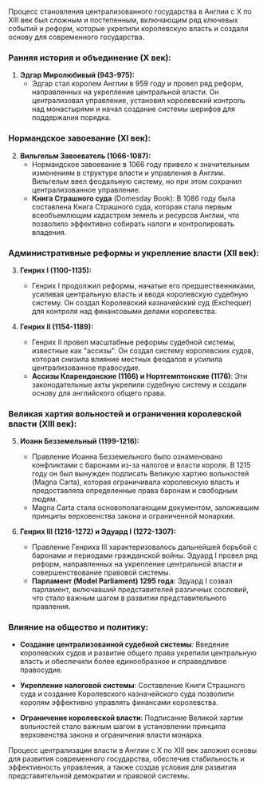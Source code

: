 Процесс становления централизованного государства в Англии с X по XIII век был сложным и постепенным, включающим ряд ключевых событий и реформ, которые укрепили королевскую власть и создали основу для современного государства.

### Ранняя история и объединение (X век):

1. **Эдгар Миролюбивый (943-975):**
   - Эдгар стал королем Англии в 959 году и провел ряд реформ, направленных на укрепление центральной власти. Он централизовал управление, установил королевский контроль над монастырями и начал создание системы шерифов для поддержания порядка.

### Нормандское завоевание (XI век):

2. **Вильгельм Завоеватель (1066-1087):**
   - Нормандское завоевание в 1066 году привело к значительным изменениям в структуре власти и управления в Англии. Вильгельм ввел феодальную систему, но при этом сохранил централизованное управление.
   - **Книга Страшного суда** (Domesday Book): В 1086 году была составлена Книга Страшного суда, которая стала первым всеобъемлющим кадастром земель и ресурсов Англии, что позволило эффективно собирать налоги и контролировать владения.

### Административные реформы и укрепление власти (XII век):

3. **Генрих I (1100-1135):**
   - Генрих I продолжил реформы, начатые его предшественниками, усиливая центральную власть и вводя королевскую судебную систему. Он создал Королевский казначейский суд (Exchequer) для контроля над финансовыми делами королевства.

4. **Генрих II (1154-1189):**
   - Генрих II провел масштабные реформы судебной системы, известные как "ассизы". Он создал систему королевских судов, которая снизила влияние местных феодалов и усилила централизованное правосудие.
   - **Ассизы Кларендонские (1166) и Нортгемптонские (1176)**: Эти законодательные акты укрепили судебную систему и создали основу для английского общего права.

### Великая хартия вольностей и ограничения королевской власти (XIII век):

5. **Иоанн Безземельный (1199-1216):**
   - Правление Иоанна Безземельного было ознаменовано конфликтами с баронами из-за налогов и власти короля. В 1215 году он был вынужден подписать Великую хартию вольностей (Magna Carta), которая ограничивала королевскую власть и предоставляла определенные права баронам и свободным людям.
   - Magna Carta стала основополагающим документом, заложившим принципы верховенства закона и ограниченной монархии.

6. **Генрих III (1216-1272) и Эдуард I (1272-1307):**
   - Правление Генриха III характеризовалось дальнейшей борьбой с баронами и периодами гражданской войны. Эдуард I провел ряд реформ, направленных на укрепление центральной власти и совершенствование правовой системы.
   - **Парламент (Model Parliament) 1295 года**: Эдуард I созвал парламент, включавший представителей различных сословий, что стало важным шагом в развитии представительного правления.

### Влияние на общество и политику:

- **Создание централизованной судебной системы**: Введение королевских судов и развитие общего права укрепили центральную власть и обеспечили более единообразное и справедливое правосудие.
  
- **Укрепление налоговой системы**: Составление Книги Страшного суда и создание Королевского казначейского суда позволили королям эффективно управлять финансами королевства.

- **Ограничение королевской власти**: Подписание Великой хартии вольностей стало важным шагом в установлении принципа верховенства закона и ограничения власти монарха.

Процесс централизации власти в Англии с X по XIII век заложил основы для развития современного государства, обеспечив стабильность и эффективность управления, а также создав условия для развития представительной демократии и правовой системы.